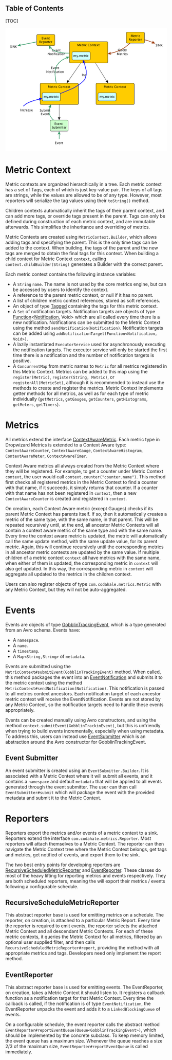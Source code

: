 Table of Contents
-----------------

[TOC]

![Gobblin Metrics Architecture Diagram](../../img/Gobblin-Metrics-Architecture.png)

Metric Context
==============

Metric contexts are organized hierarchically in a tree. Each metric context has a set of Tags, each of which is just key-value pair. The keys of all tags are strings, while the values are allowed to be of any type. However, most reporters will serialize the tag values using their `toString()` method.

Children contexts automatically inherit the tags of their parent context, and can add more tags, or override tags present in the parent. Tags can only be defined during construction of each metric context, and are immutable afterwards. This simplifies the inheritance and overriding of metrics. 

Metric Contexts are created using `MetricContext.Builder`, which allows adding tags and specifying the parent. This is the only time tags can be added to the context. When building, the tags of the parent and the new tags are merged to obtain the final tags for this context. When building a child context for Metric Context `context`, calling `context.childBuilder(String)` generates a Builder with the correct parent.

Each metric context contains the following instance variables:
* A `String` `name`. The name is not used by the core metrics engine, but can be accessed by users to identify the context.
* A reference to the parent metric context, or null if it has no parent.
* A list of children metric context references, stored as soft references.
* An object of type [Tagged](https://github.com/linkedin/gobblin/blob/master/gobblin-metrics/src/main/java/gobblin/metrics/Tagged.java) containing the tags for this metric context.
* A `Set` of notification targets. Notification targets are objects of type [Function](http://docs.guava-libraries.googlecode.com/git/javadoc/com/google/common/base/Function.html)<[Notification](https://github.com/linkedin/gobblin/blob/master/gobblin-metrics/src/main/java/gobblin/metrics/notification/Notification.java), Void> which are all called every time there is a new notification. Notifications can be submitted to the Metric Context using the method `sendNotification(Notification)`. Notification targets can be added using `addNotificationTarget(Function<Notification, Void>)`.
* A lazily instantiated `ExecutorService` used for asynchronously executing the notification targets. The executor service will only be started the first time there is a notification and the number of notification targets is positive.
* A `ConcurrentMap` from metric names to `Metric` for all metrics registered in this Metric Context. Metrics can be added to this map using the `register(Metric)`, `register(String, Metric)`, or `registerAll(MetricSet)`, although it is recommended to instead use the methods to create and register the metrics. Metric Context implements getter methods for all metrics, as well as for each type of metric individually (`getMetrics`, `getGauges`, `getCounters`, `getHistograms`, `getMeters`, `getTimers`).

Metrics
=======

All metrics extend the interface [ContextAwareMetric](https://github.com/linkedin/gobblin/blob/master/gobblin-metrics/src/main/java/gobblin/metrics/ContextAwareMetric.java). Each metric type in Dropwizard Metrics is extended to a Context Aware type: `ContextAwareCounter`, `ContextAwareGauge`, `ContextAwareHistogram`, `ContextAwareMeter`, `ContextAwareTimer`.

Context Aware metrics all always created from the Metric Context where they will be registered. For example, to get a counter under Metric Context `context`, the user would call `context.counter("counter.name")`. This method first checks all registered metrics in the Metric Context to find a counter with that name, if it succeeds, it simply returns that counter. If a counter with that name has not been registered in `context`, then a new `ContextAwareCounter` is created and registered in `context`.

On creation, each Context Aware metric (except Gauges) checks if its parent Metric Context has parents itself. If so, then it automatically creates a metric of the same type, with the same name, in that parent. This will be repeated recursively until, at the end, all ancestor Metric Contexts will all contain a context aware metric of the same type and with the same name. Every time the context aware metric is updated, the metric will automatically call the same update method, with the same update value, for its parent metric. Again, this will continue recursively until the corresponding metrics in all ancestor metric contexts are updated by the same value. If multiple children of a metric context `context` all have metrics with the same name, when either of them is updated, the corresponding metric in `context` will also get updated. In this way, the corresponding metric in `context` will aggregate all updated to the metrics in the children context.

Users can also register objects of type `com.codahale.metrics.Metric` with any Metric Context, but they will not be auto-aggregated.

Events
======

Events are objects of type [GobblinTrackingEvent](https://github.com/linkedin/gobblin/blob/master/gobblin-metrics/src/main/avro/GobblinTrackingEvent.avsc), which is a type generated from an Avro schema. Events have:
* A `namespace`.
* A `name`.
* A `timestamp`.
* A `Map<String,String>` of `metadata`.

Events are submitted using the `MetricContext#submitEvent(GobblinTrackingEvent)` method. When called, this method packages the event into an [EventNotification](https://github.com/linkedin/gobblin/blob/master/gobblin-metrics/src/main/java/gobblin/metrics/notification/EventNotification.java) and submits it to the metric context using the method `MetricContext#sendNotification(Notification)`. This notification is passed to all metrics context ancestors. Each notification target of each ancestor metric context will receive the EventNotification. Events are not stored by any Metric Context, so the notification targets need to handle these events appropriately.

Events can be created manually using Avro constructors, and using the method `context.submitEvent(GobblinTrackinEvent)`, but this is unfriendly when trying to build events incrementally, especially when using metadata. To address this, users can instead use [EventSubmitter](https://github.com/linkedin/gobblin/blob/master/gobblin-metrics/src/main/java/gobblin/metrics/event/EventSubmitter.java) which is an abstraction around the Avro constructor for GobblinTrackingEvent.

Event Submitter
---------------

An event submitter is created using an `EventSubmitter.Builder`. It is associated with a Metric Context where it will submit all events, and it contains a `namespace` and default `metadata` that will be applied to all events generated through the event submitter. The user can then call `EventSubmitter#submit` which will package the event with the provided metadata and submit it to the Metric Context.

Reporters
=========

Reporters export the metrics and/or events of a metric context to a sink. Reporters extend the interface `com.codahale.metrics.Reporter`. Most reporters will attach themselves to a Metric Context. The reporter can then navigate the Metric Context tree where the Metric Context belongs, get tags and metrics, get notified of events, and export them to the sink.

The two best entry points for developing reporters are [RecursiveScheduledMetricReporter](https://github.com/linkedin/gobblin/blob/master/gobblin-metrics/src/main/java/gobblin/metrics/reporter/RecursiveScheduledMetricReporter.java) and [EventReporter](https://github.com/linkedin/gobblin/blob/master/gobblin-metrics/src/main/java/gobblin/metrics/reporter/EventReporter.java). These classes do most of the heavy lifting for reporting metrics and events respectively. They are both scheduled reporters, meaning the will export their metrics / events following a configurable schedule.

RecursiveScheduleMetricReporter
-------------------------------

This abstract reporter base is used for emitting metrics on a schedule. The reporter, on creation, is attached to a particular Metric Report. Every time the reporter is required to emit events, the reporter selects the attached Metric Context and all descendant Metric Contexts. For each of these metric contexts, it queries the Metric Context for all metrics, filtered by an optional user supplied filter, and then calls `RecursiveScheduledMetricReporter#report`, providing the method with all appropriate metrics and tags. Developers need only implement the report method.

EventReporter
-------------

This abstract reporter base is used for emitting events. The EventReporter, on creation, takes a Metric Context it should listen to. It registers a callback function as a notification target for that Metric Context. Every time the callback is called, if the notification is of type `EventNotification`, the EventReporter unpacks the event and adds it to a `LinkedBlockingQueue` of events.

On a configurable schedule, the event reporter calls the abstract method `EventReporter#reportEventQueue(Queue<GobblinTrackingEvent>)`, which should be implemented by the concrete subclass. To keep memory limited, the event queue has a maximum size. Whenever the queue reaches a size 2/3 of the maximum size, `EventReporter#reportEventQueue` is called immediately.
